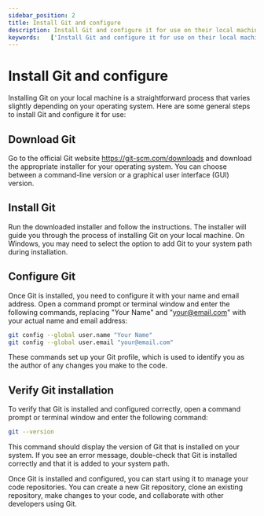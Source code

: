 ```yaml
---
sidebar_position: 2
title: Install Git and configure
description: Install Git and configure it for use on their local machine
keywords:   ['Install Git and configure it for use on their local machine', 'GitHub','Install Git','Version Control']
---
```





# Install Git and configure

Installing Git on your local machine is a straightforward process that varies slightly depending on your operating system. Here are some general steps to install Git and configure it for use:

## Download Git
Go to the official Git website https://git-scm.com/downloads and download the appropriate installer for your operating system. You can choose between a command-line version or a graphical user interface (GUI) version.

## Install Git
Run the downloaded installer and follow the instructions. The installer will guide you through the process of installing Git on your local machine. On Windows, you may need to select the option to add Git to your system path during installation.

## Configure Git
Once Git is installed, you need to configure it with your name and email address. Open a command prompt or terminal window and enter the following commands, replacing "Your Name" and "your@email.com" with your actual name and email address:

```bash
git config --global user.name "Your Name"
git config --global user.email "your@email.com"
```

These commands set up your Git profile, which is used to identify you as the author of any changes you make to the code.

## Verify Git installation
To verify that Git is installed and configured correctly, open a command prompt or terminal window and enter the following command:

```bash
git --version
```

This command should display the version of Git that is installed on your system. If you see an error message, double-check that Git is installed correctly and that it is added to your system path.

Once Git is installed and configured, you can start using it to manage your code repositories. You can create a new Git repository, clone an existing repository, make changes to your code, and collaborate with other developers using Git.